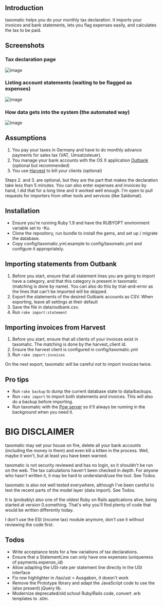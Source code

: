 ## Introduction

taxomatic helps you do your monthly tax declaration. It imports your invoices and bank statements, lets you flag expenses easily, and calculates the tax to be paid.

## Screenshots

### Tax declaration page

![image](https://raw.github.com/phillipoertel/taxomatic/master/doc/screenshots/tax_declaration.png)

### Listing account statements (waiting to be flagged as expenses)

![image](https://raw.github.com/phillipoertel/taxomatic/master/doc/screenshots/statement_lines.png)

### How data gets into the system (the automated way)

![image](https://raw.github.com/phillipoertel/taxomatic/master/doc/screenshots/rake_import.png)

## Assumptions

1. You pay your taxes in Germany and have to do monthly advance payments for sales tax (VAT, Umsatzsteuer).
1. You manage your bank accounts with the OS X application [Outbank](http://www.outbank.de/) (optional but recommended)
1. You use [Harvest](http://www.getharvest.com) to bill your clients (optional)

Steps 2. and 3. are optional, but they are the part that makes the declaration take less than 5 minutes. 
You can also enter expenses and invoices by hand, I did that for a long time and it worked well enough. I'm open to pull requests for importers from other tools and services (like Saldomat).

## Installation

* Ensure you're running Ruby 1.9 and have the RUBYOPT environment variable set to -Ku.
* Clone the repository, run bundle to install the gems, and set up / migrate the database.
* Copy config/taxomatic.yml.example to config/taxomatic.yml and configure it appropriately.

## Importing statements from Outbank

1. Before you start, ensure that all statement lines you are going to import have a category, and that this category is present in taxomatic (matching is done by name). You can also do this by trial-and-error as the lines that can't be imported will be skipped.
1. Export the statements of the desired Outbank accounts as CSV. When exporting, leave all settings at their default
2. Save the file in data/outbank.csv. 
3. Run `rake import:statement`

## Importing invoices from Harvest

1. Before you start, ensure that all clients of your invoices exist in taxomatic. The matching is done by the harvest_client id.
2. Ensure the harvest client is configured in config/taxomatic.yml
3. Run `rake import:invoices`

On the next export, taxomatic will be careful not to import invoices twice.

## Pro tips

* Run `rake backup` to dump the current database state to data/backups.
* Run `rake import` to import both statements and invoices. This will also do a backup before importing.
* Run taxomatic with the [Pow server](http://pow.cx) so it'll always be running in the background when you need it.

# BIG DISCLAIMER

taxomatic may set your house on fire, delete all your bank accounts (including the money in them) and even kill a kitten in the process. Well, maybe it won't, but at least you have been warned.

taxomatic is not security reviewed and has no login, so it shouldn't be run on the web. The tax calculations haven't been checked in depth. For anyone who hasn't written it, it may be hard to understand/use the tool. See Todos.

taxomatic is also not well tested everywhere, although I've been careful to test the recent parts of the model layer (data import). See Todos.

It is (probably) also one of the oldest Ruby on Rails applications alive, being started at version 0.something. That's why you'll find plenty of code that would be written differently today.

I don't use the ESt (income tax) module anymore, don't use it without reviewing the code first.

## Todos

* Write acceptance tests for a few variations of tax declarations.
* Ensure that a StatementLine can only have one expenses (uniqueness of payments.expense_id)
* Allow adapting the USt-rate per statement line directly in the USt interface
* Fix row highlighter in /tax/ust > Ausgaben, it doesn't work
* Remove the Prototype library and adapt the JavaScript code to use the (also present) jQuery lib.
* Modernize deprecated/old school Ruby/Rails code, convert .erb templates to .slim.